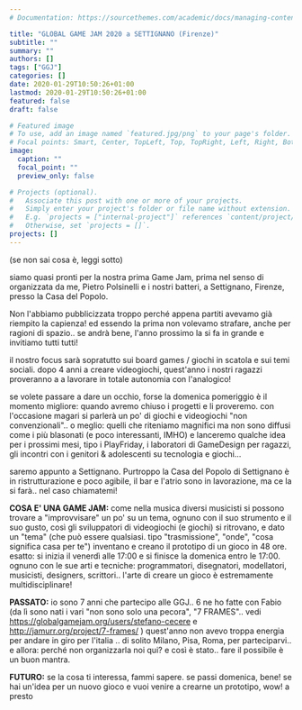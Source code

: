 ```yaml
---
# Documentation: https://sourcethemes.com/academic/docs/managing-content/

title: "GLOBAL GAME JAM 2020 a SETTIGNANO (Firenze)"
subtitle: ""
summary: ""
authors: []
tags: ["GGJ"]
categories: []
date: 2020-01-29T10:50:26+01:00
lastmod: 2020-01-29T10:50:26+01:00
featured: false
draft: false

# Featured image
# To use, add an image named `featured.jpg/png` to your page's folder.
# Focal points: Smart, Center, TopLeft, Top, TopRight, Left, Right, BottomLeft, Bottom, BottomRight.
image:
  caption: ""
  focal_point: ""
  preview_only: false

# Projects (optional).
#   Associate this post with one or more of your projects.
#   Simply enter your project's folder or file name without extension.
#   E.g. `projects = ["internal-project"]` references `content/project/deep-learning/index.md`.
#   Otherwise, set `projects = []`.
projects: []
---
```


(se non sai cosa è, leggi sotto)

siamo quasi pronti per la nostra prima Game Jam, prima nel senso di organizzata da me, Pietro Polsinelli e i nostri batteri, a Settignano, Firenze, presso la Casa del Popolo.

Non l'abbiamo pubblicizzata troppo perché appena partiti avevamo già riempito la capienza! ed essendo la prima non volevamo strafare, anche per ragioni di spazio.. se andrà bene, l'anno prossimo la si fa in grande e invitiamo tutti tutti!

il nostro focus sarà sopratutto sui board games / giochi in scatola e sui temi sociali.
dopo 4 anni a creare videogiochi, quest'anno i nostri ragazzi proveranno a a lavorare in totale autonomia con l'analogico!

se volete passare a dare un occhio, forse la domenica pomeriggio è il momento migliore: quando avremo chiuso i progetti e li proveremo.
con l'occasione magari si parlerà un po' di giochi e videogiochi "non convenzionali".. o meglio: quelli che riteniamo magnifici ma non sono diffusi come i più blasonati (e poco interessanti, IMHO) e lanceremo qualche idea per i prossimi mesi, tipo i PlayFriday, i laboratori di GameDesign per ragazzi, gli incontri con i genitori & adolescenti su tecnologia e giochi...

saremo appunto a Settignano. Purtroppo la Casa del Popolo di Settignano è in ristrutturazione e poco agibile, il bar e l'atrio sono in lavorazione, ma ce la si farà.. nel caso chiamatemi!

**COSA E' UNA GAME JAM:**
come nella musica diversi musicisti si possono trovare a "improvvisare" un po' su un tema, ognuno con il suo strumento e il suo gusto, così gli sviluppatori di videogiochi (e giochi) si ritrovano, e dato un "tema" (che può essere qualsiasi. tipo "trasmissione", "onde", "cosa significa casa per te") inventano e creano il prototipo di un gioco in 48 ore. esatto: si inizia il venerdì alle 17:00 e si finisce la domenica entro le 17:00. ognuno con le sue arti e tecniche: programmatori, disegnatori, modellatori, musicisti, designers, scrittori.. l'arte di creare un gioco è estremamente multidisciplinare!

**PASSATO:**
io sono 7 anni che partecipo alle GGJ.. 6 ne ho fatte con Fabio (da lì sono nati i vari "non sono solo una pecora", "7 FRAMES".. vedi https://globalgamejam.org/users/stefano-cecere e http://jamurr.org/project/7-frames/ ) quest'anno non avevo troppa energia per andare in giro per l'italia .. di solito Milano, Pisa, Roma, per parteciparvi.. e allora: perché non organizzarla noi qui? e così è stato.. fare il possibile è un buon mantra.

**FUTURO:**
se la cosa ti interessa, fammi sapere. se passi domenica, bene! se hai un'idea per un nuovo gioco e vuoi venire a crearne un prototipo, wow! a presto